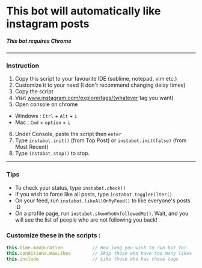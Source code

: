 # This bot will automatically like instagram posts

##### *This bot requires Chrome*

---
### Instruction
1. Copy this script to your favourite IDE (sublime, notepad, vim etc.)
2. Customize it to your need (I don't recommend changing delay times)
3. Copy the script
4. Visit www.instagram.com/explore/tags/(whatever tag you want)
5. Open console on chrome
  - Windows : `Ctrl` + `Alt` + `i`
  - Mac : `Cmd` + `option` + `i`
6. Under Console, paste the script then `enter`
7. Type `instabot.init()` (from Top Post) or `instabot.init(false)` (from Most Recent)
8. Type `instabot.stop()` to stop.

---

### Tips

* To check your status, type `instabot.check()`
* If you wish to force like all posts, type `instabot.toggleFilter()`
* On your feed, run `instabot.likeAllOnMyFeed()` to like everyone's posts :D
* On a profile page, run `instabot.showWhoUnfollowedMe()`. Wait, and you will see the list of people who are not following you back!

### Customize these in the scripts :
```js
this.time.maxDuration           // How long you wish to run bot for
this.conditions.maxLikes        // Skip those who have too many likes
this.include                    // Like those who has these tags
```
